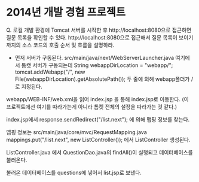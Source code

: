 2014년 개발 경험 프로젝트
=========

Q. 로컬 개발 환경에 Tomcat 서버를 시작한 후 http://localhost:8080으로 접근하면 질문 목록을 확인할 수 있다. http://localhost:8080으로 접근해서 질문 목록이 보이기까지의 소스 코드의 호출 순서 및 흐름을 설명하라.

* 먼저 서버가 구동된다.
	src/main/java/next/WebServerLauncher.java
	여기에서 톰캣 서버가 구동되는데
	String webappDirLocation = "webapp/";
	tomcat.addWebapp("/", new File(webappDirLocation).getAbsolutePath());
	두 줄에 의해 webapp폴더가 /로 지정된다. 

webapp/WEB-INF/web.xml을 읽어 
<welcome-file>index.jsp</welcome-file>
을 통해 index.jsp로 이동한다. 
(이 프로젝트에선 여기를 따라가는게 아니라 톰켓 전체의 설정을 따라가는 것 같다.)

index.jsp에서
response.sendRedirect("/list.next");
에 의해 맵핑 정보를 찾는다.

맵핑 정보는 
src/main/java/core/mvc/RequestMapping.java 
mappings.put("/list.next", new ListController());
에서 ListController 생성된다.

ListController.java
에서 QuestionDao.java의 findAll()이 실행되고
데이터베이스를 불러온다.

불러온 데이터베이스를 questions에 넣어서
list.jsp로 보낸다.
